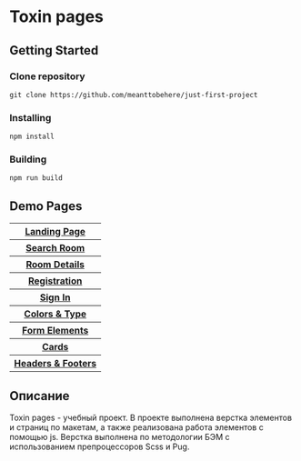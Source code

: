 # Toxin pages

## Getting Started 

### Clone repository

```
git clone https://github.com/meanttobehere/just-first-project
```

### Installing

```
npm install
```

### Building

```
npm run build
```

## Demo Pages

<table>
    <tr><th><a href='https://meanttobehere.github.io/toxinpages/main.html' target='_blank'>Landing Page</a></th></tr>
    <tr><th><a href='https://meanttobehere.github.io/toxinpages/login.html' target='_blank'>Search Room</a></th></tr>
    <tr><th><a href='https://meanttobehere.github.io/toxinpages/signup.html' target='_blank'>Room Details</a></th></tr>
    <tr><th><a href='https://meanttobehere.github.io/toxinpages/searchpage.html' target='_blank'>Registration</a></th></tr> 
    <tr><th><a href='https://meanttobehere.github.io/toxinpages/room.html' target='_blank'>Sign In</a></th></tr>
    <tr><th><a href='https://meanttobehere.github.io/toxinpages/colorstype.html' target='_blank'>Colors & Type</a></th></tr>
    <tr><th><a href='https://meanttobehere.github.io/toxinpages/formelements.html' target='_blank'>Form Elements</a></th></tr>
    <tr><th><a href='https://meanttobehere.github.io/toxinpages/cards.html' target='_blank'>Cards</a></th></tr>
    <tr><th><a href='https://meanttobehere.github.io/toxinpages/headersfooters.html' target='_blank'>Headers & Footers</a></th></tr>
</table>

## Описание

Toxin pages - учебный проект.
В проекте выполнена верстка элементов и страниц по макетам, а также реализована работа элементов с помощью js.
Верстка выполнена по методологии БЭМ с использованием препроцессоров Scss и Pug.
